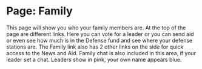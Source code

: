 # Page: Family

This page will show you who your family members are. At the top of the page are different links. Here you can vote for a leader or you can send aid or even see how much is in the Defense fund and see where your defense stations are. The Family link also has 2 other links on the side for quick access to the News and Aid. Family chat is also included in this area, if your leader set a chat.  Leaders show in pink, your own name appears blue.